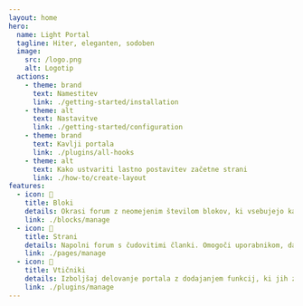 ```yaml
---
layout: home
hero:
  name: Light Portal
  tagline: Hiter, eleganten, sodoben
  image:
    src: /logo.png
    alt: Logotip
  actions:
    - theme: brand
      text: Namestitev
      link: ./getting-started/installation
    - theme: alt
      text: Nastavitve
      link: ./getting-started/configuration
    - theme: brand
      text: Kavlji portala
      link: ./plugins/all-hooks
    - theme: alt
      text: Kako ustvariti lastno postavitev začetne strani
      link: ./how-to/create-layout
features:
  - icon: 🧊
    title: Bloki
    details: Okrasi forum z neomejenim številom blokov, ki vsebujejo katero koli vsebino – pusti domišljiji prosto pot!
    link: ./blocks/manage
  - icon: 📰
    title: Strani
    details: Napolni forum s čudovitimi članki. Omogoči uporabnikom, da komentirajo in izrazijo reakcije. Dodeli ustrezne oznake.
    link: ./pages/manage
  - icon: 🧩
    title: Vtičniki
    details: Izboljšaj delovanje portala z dodajanjem funkcij, ki jih zagotavljajo vtičniki.
    link: ./plugins/manage
---
```

